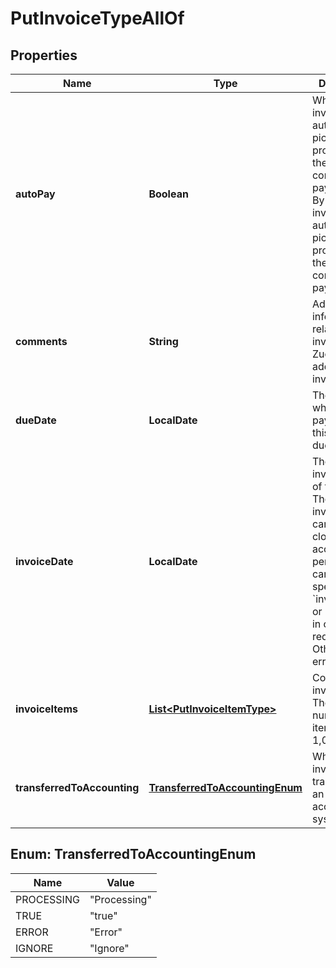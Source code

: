 

# PutInvoiceTypeAllOf


## Properties

| Name | Type | Description | Notes |
|------------ | ------------- | ------------- | -------------|
|**autoPay** | **Boolean** | Whether invoices are automatically picked up for processing in the corresponding payment run. By default, invoices are automatically picked up for processing in the corresponding payment run.  |  [optional] |
|**comments** | **String** | Additional information related to the invoice that a Zuora user added to the invoice.  |  [optional] |
|**dueDate** | **LocalDate** | The date by which the payment for this invoice is due.  |  [optional] |
|**invoiceDate** | **LocalDate** | The new invoice date of the invoice. The new invoice date cannot fall in a closed accounting period. You can only specify &#x60;invoiceDate&#x60; or &#x60;dueDate&#x60; in one request. Otherwise, an error occurs.  |  [optional] |
|**invoiceItems** | [**List&lt;PutInvoiceItemType&gt;**](PutInvoiceItemType.md) | Container for invoice items, The maximum number of items is 1,000.  |  [optional] |
|**transferredToAccounting** | [**TransferredToAccountingEnum**](#TransferredToAccountingEnum) | Whether the invoice was transferred to an external accounting system.  |  [optional] |



## Enum: TransferredToAccountingEnum

| Name | Value |
|---- | -----|
| PROCESSING | &quot;Processing&quot; |
| TRUE | &quot;true&quot; |
| ERROR | &quot;Error&quot; |
| IGNORE | &quot;Ignore&quot; |



